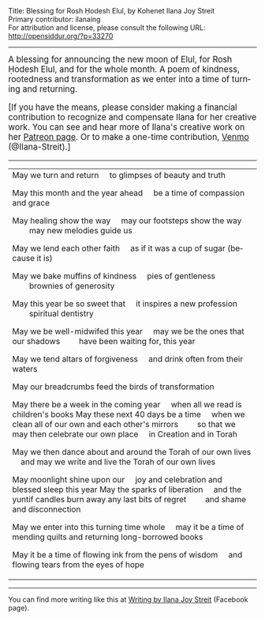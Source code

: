 <html>
<head></head>
<body>
Title: Blessing for Rosh Ḥodesh Elul, by Kohenet Ilana Joy Streit<br />
Primary contributor: ilanaing<br />
For attribution and license, please consult the following URL: <a href="http://opensiddur.org/?p=33270">http://opensiddur.org/?p=33270</a>
<p />
<hr />

<div class="english" lang="en" style="font-size: 1.2em;">
A blessing for announcing the new moon of Elul, for Rosh Ḥodesh Elul, and for the whole month. A poem of kindness, rootedness and transformation as we enter into a time of turning and returning.

[If you have the means, please consider making a financial contribution to recognize and compensate Ilana for her creative work. You can see and hear more of Ilana's creative work on her <a href="https://www.patreon.com/ilanajoy">Patreon page</a>. Or to make a one-time contribution, <a href="https://venmo.com/u/Ilana-Streit">Venmo</a> (@Ilana-Streit).]
</div>

<hr />

<table style="margin-left: auto;margin-right: auto;">
<tbody>
<tr><td style="vertical-align:top;">
<div class="english" lang="en">
May we turn and return
&nbsp;&nbsp;&nbsp;&nbsp;to glimpses of beauty and truth

May this month and the year ahead
&nbsp;&nbsp;&nbsp;&nbsp;be a time of compassion and grace

May healing show the way
&nbsp;&nbsp;&nbsp;&nbsp;may our footsteps show the way
&nbsp;&nbsp;&nbsp;&nbsp;&nbsp;&nbsp;&nbsp;&nbsp;may new melodies guide us

May we lend each other faith
&nbsp;&nbsp;&nbsp;&nbsp;as if it was a cup of sugar (because it is)

May we bake muffins of kindness
&nbsp;&nbsp;&nbsp;&nbsp;pies of gentleness
&nbsp;&nbsp;&nbsp;&nbsp;&nbsp;&nbsp;&nbsp;&nbsp;brownies of generosity

May this year be so sweet that
&nbsp;&nbsp;&nbsp;&nbsp;it inspires a new profession
&nbsp;&nbsp;&nbsp;&nbsp;&nbsp;&nbsp;&nbsp;&nbsp;spiritual dentistry

May we be well-midwifed this year
&nbsp;&nbsp;&nbsp;&nbsp;may we be the ones that our shadows
&nbsp;&nbsp;&nbsp;&nbsp;&nbsp;&nbsp;&nbsp;&nbsp;have been waiting for, this year

May we tend altars of forgiveness
&nbsp;&nbsp;&nbsp;&nbsp;and drink often from their waters

May our breadcrumbs feed the birds of transformation

May there be a week in the coming year
&nbsp;&nbsp;&nbsp;&nbsp;when all we read is children's books
May these next 40 days be a time
&nbsp;&nbsp;&nbsp;&nbsp;when we clean all of our own and each other's mirrors
&nbsp;&nbsp;&nbsp;&nbsp;&nbsp;&nbsp;&nbsp;&nbsp;so that we may then celebrate our own place
&nbsp;&nbsp;&nbsp;&nbsp;in Creation and in Torah 

May we then dance about and around the Torah of our own lives
&nbsp;&nbsp;&nbsp;&nbsp;and may we write and live
the Torah of our own lives

May moonlight shine upon our
&nbsp;&nbsp;&nbsp;&nbsp;joy and celebration and blessed sleep this year
May the sparks of liberation
&nbsp;&nbsp;&nbsp;&nbsp;and the yuntif candles burn away any last bits of regret
&nbsp;&nbsp;&nbsp;&nbsp;&nbsp;&nbsp;&nbsp;&nbsp;and shame and disconnection

May we enter into this turning time whole
&nbsp;&nbsp;&nbsp;&nbsp;may it be a time of mending quilts
and returning long-borrowed books

May it be a time of flowing ink from the pens of wisdom
&nbsp;&nbsp;&nbsp;&nbsp;and flowing tears from the eyes of hope
</div></td></tr>
</tbody></table>

<hr />

You can find more writing like this at <a href="https://www.facebook.com/IlanaWriting/">Writing by Ilana Joy Streit</a> (Facebook page).

&nbsp;
</body>
</html>
